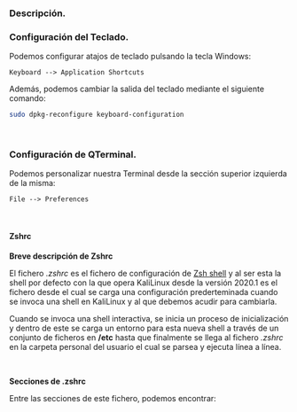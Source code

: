 ### Descripción.

### Configuración del Teclado.

Podemos configurar atajos de teclado pulsando la tecla Windows:

```
Keyboard --> Application Shortcuts
```

Además, podemos cambiar la salida del teclado mediante el siguiente comando:

```bash
sudo dpkg-reconfigure keyboard-configuration
```
<br>

### Configuración de QTerminal.

Podemos personalizar nuestra Terminal desde la sección superior izquierda de la misma:

```
File --> Preferences
```
<br>

#### Zshrc

**Breve descripción de Zshrc**

El fichero *.zshrc* es el fichero de configuración de [Zsh shell](https://ohmyz.sh/) y al ser esta la shell por defecto con la que opera KaliLinux desde la versión 2020.1 es el fichero desde el cual se carga una configuración prederteminada cuando se invoca una shell en KaliLinux y al que debemos acudir para cambiarla.

Cuando se invoca una shell interactiva, se inicia un proceso de inicialización y dentro de este se carga un entorno para esta nueva shell a través de un conjunto de ficheros en **/etc** hasta que finalmente se llega al fichero *.zshrc* en la carpeta personal del usuario el cual se parsea y ejecuta línea a línea.

<br>

**Secciones de .zshrc**

Entre las secciones de este fichero, podemos encontrar:

